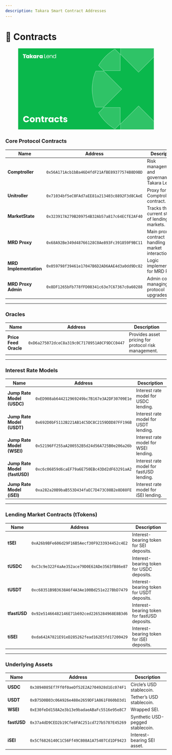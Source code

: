 ```yaml
---
description: Takara Smart Contract Addresses
---
```


# 📜 Contracts

<figure><img src="../.gitbook/assets/1224 1h.png" alt=""><figcaption></figcaption></figure>

### **Core Protocol Contracts**

| Name                   | Address                                      | Description                                       |
| ---------------------- | -------------------------------------------- | ------------------------------------------------- |
| **Comptroller**        | `0x56A171Acb1bBa46D4fdF21AfBE89377574B8D9BD` | Risk management and governance for Takara Lend.   |
| **Unitroller**         | `0x71034bf5eC0FAd7aEE81a213403c8892F3d8CAeE` | Proxy for the Comptroller contract.               |
| **MarketState**        | `0x323917A279B209754B32Ab57a817c64ECfE2AF40` | Tracks the current status of lending markets.     |
| **MRD Proxy**          | `0x68A92Be349d48766128C0Ae893Fc391859F9BC11` | Main proxy contract handling market interactions. |
| **MRD Implementation** | `0x059798f39461e17047B6D2AD6AAE4d3a0dd9Dc82` | Logic implementation for MRD Proxy.               |
| **MRD Proxy Admin**    | `0x8DF1265bFb778fFD08341c63e7C67367c0a60288` | Admin contract managing protocol upgrades.        |

***

### **Oracles**

| Name                  | Address                                      | Description                                          |
| --------------------- | -------------------------------------------- | ---------------------------------------------------- |
| **Price Feed Oracle** | `0xD6a275072dceC8a319c0C7178951A0CF9DCC0447` | Provides asset pricing for protocol risk management. |

***

### **Interest Rate Models**

| Name                          | Address                                      | Description                              |
| ----------------------------- | -------------------------------------------- | ---------------------------------------- |
| **Jump Rate Model (USDC)**    | `0xED908ab644212969249bc7B167e3A2DF30709E1e` | Interest rate model for USDC lending.    |
| **Jump Rate Model (USDT)**    | `0x692D0bF5112B221AB14C5DC8C2159DDD87FF196B` | Interest rate model for USDT lending.    |
| **Jump Rate Model (WSEI)**    | `0x52196Ff255aA200552B5d24d56A725B0e206a26b` | Interest rate model for WSEI lending.    |
| **Jump Rate Model (fastUSD)** | `0xc6c06859d6caEF79a6E750EBc43Dd2dF63291aA2` | Interest rate model for fastUSD lending. |
| **Jump Rate Model (iSEI)**    | `0xa282a20B9baB553D434faEC7D473C08B2e8D88FE` | Interest rate model for iSEI lending.    |

***

### **Lending Market Contracts (tTokens)**

| Name         | Address                                      | Description                                  |
| ------------ | -------------------------------------------- | -------------------------------------------- |
| **tSEI**     | `0xA26b9BFe606d29F16B5Aecf30F9233934452c4E2` | Interest-bearing token for SEI deposits.     |
| **tUSDC**    | `0xC3c9e322F4aAe352ace79D0E62ADe3563fB86e87` | Interest-bearing token for USDC deposits.    |
| **tUSDT**    | `0xc68351B9B3638A6f4A3Ae100Bd251e227BbD7479` | Interest-bearing token for USDT deposits.    |
| **tfastUSD** | `0x92e51466482146E71b692ced2265284968E8B3d6` | Interest-bearing token for fastUSD deposits. |
| **tiSEI**    | `0xda642A7821E91eD285262fead162E5fd17200429` | Interest-bearing token for iSEI deposits.    |

***

### **Underlying Assets**

| Name        | Address                                      | Description                      |
| ----------- | -------------------------------------------- | -------------------------------- |
| **USDC**    | `0x3894085Ef7Ff0f0aeDf52E2A2704928d1Ec074F1` | Circle’s USD stablecoin.         |
| **USDT**    | `0xB75D0B03c06A926e488e2659DF1A861F860bD3d1` | Tether’s USD stablecoin.         |
| **WSEI**    | `0xE30feDd158A2e3b13e9badaeABaFc5516e95e8C7` | Wrapped SEI.                     |
| **fastUSD** | `0x37a4dD9CED2b19Cfe8FAC251cd727b5787E45269` | Synthetic USD-pegged stablecoin. |
| **iSEI**    | `0x5Cf6826140C1C56Ff49C808A1A75407Cd1DF9423` | Interest-bearing SEI asset.      |
